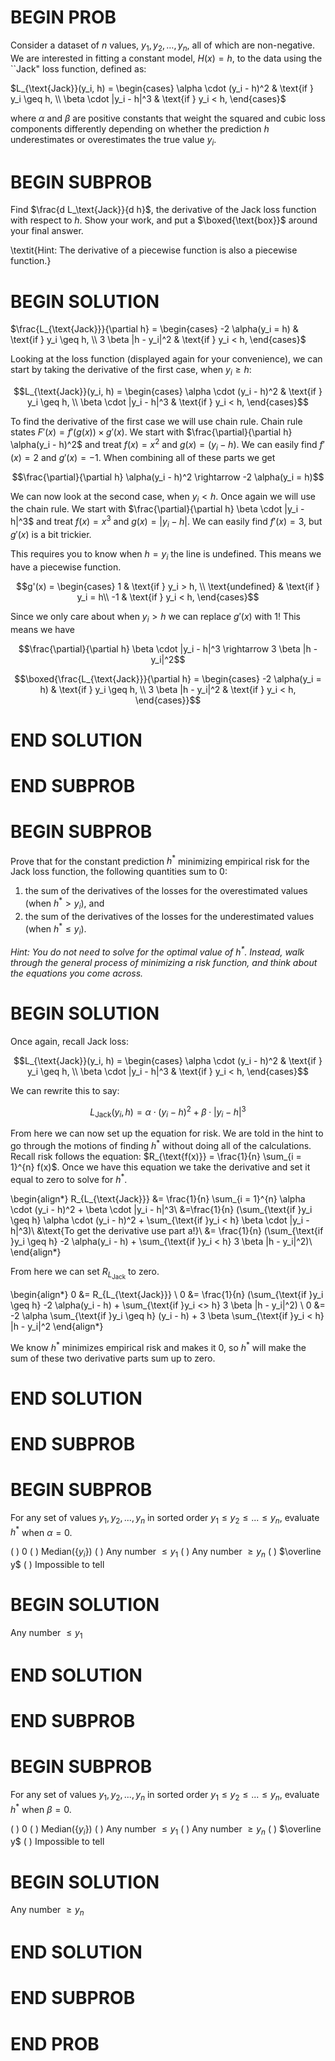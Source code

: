 # BEGIN PROB

Consider a dataset of $n$ values, $y_1, y_2, \dots, y_n$, all of which are non-negative. We are interested in fitting a constant model, $H(x) = h$, to the data using the ``Jack" loss function, defined as:

$L_{\text{Jack}}(y_i, h) =
\begin{cases} 
\alpha \cdot (y_i - h)^2 & \text{if } y_i \geq h, \\
\beta \cdot |y_i - h|^3 & \text{if } y_i < h,
\end{cases}$

where $\alpha$ and $\beta$ are positive constants that weight the squared and cubic loss components differently depending on whether the prediction $h$ underestimates or overestimates the true value $y_i$.

# BEGIN SUBPROB

Find $\frac{d L_\text{Jack}}{d h}$, the derivative of the Jack loss function with respect to $h$. Show your work, and put a $\boxed{\text{box}}$ around your final answer.

\textit{Hint: The derivative of a piecewise function is also a piecewise function.}

# BEGIN SOLUTION

$\frac{L_{\text{Jack}}}{\partial h} =
\begin{cases} 
-2 \alpha(y_i = h) & \text{if } y_i \geq h, \\
3 \beta |h - y_i|^2 & \text{if } y_i < h,
\end{cases}$

Looking at the loss function (displayed again for your convenience), we can start by taking the derivative of the first case, when $y_i \geq h$:

$$L_{\text{Jack}}(y_i, h) =
\begin{cases} 
\alpha \cdot (y_i - h)^2 & \text{if } y_i \geq h, \\
\beta \cdot |y_i - h|^3 & \text{if } y_i < h,
\end{cases}$$

To find the derivative of the first case we will use chain rule. Chain rule states $F'(x) = f'(g(x)) \times g'(x)$. We start with $\frac{\partial}{\partial h} \alpha(y_i - h)^2$ and treat $f(x) = x^2$ and $g(x) = (y_i - h)$. We can easily find $f'(x) = 2$ and $g'(x) = -1$. When combining all of these parts we get

$$\frac{\partial}{\partial h} \alpha(y_i - h)^2 \rightarrow -2 \alpha(y_i = h)$$

We can now look at the second case, when $y_i < h$. Once again we will use the chain rule. We start with $\frac{\partial}{\partial h} \beta \cdot |y_i - h|^3$ and treat $f(x) = x^3$ and $g(x) = |y_i - h|$. We can easily find $f'(x) = 3$, but $g'(x)$ is a bit trickier.

This requires you to know when $h = y_i$ the line is undefined. This means we have a piecewise function.

$$g'(x) = \begin{cases} 
1 & \text{if } y_i > h, \\
\text{undefined} & \text{if } y_i = h\\
-1 & \text{if } y_i < h,
\end{cases}$$

Since we only care about when $y_i > h$ we can replace $g'(x)$ with $1$! This means we have

$$\frac{\partial}{\partial h} \beta \cdot |y_i - h|^3 \rightarrow 3 \beta |h - y_i|^2$$

$$\boxed{\frac{L_{\text{Jack}}}{\partial h} =
\begin{cases} 
-2 \alpha(y_i = h) & \text{if } y_i \geq h, \\
3 \beta |h - y_i|^2 & \text{if } y_i < h,
\end{cases}}$$

# END SOLUTION
    


# END SUBPROB


# BEGIN SUBPROB

Prove that for the constant prediction $h^*$ minimizing empirical risk for the Jack loss function, the following quantities sum to 0:

1) the sum of the derivatives of the losses for the overestimated values (when $h^* > y_i$), and
2) the sum of the derivatives of the losses for the underestimated values (when $h^* \leq y_i$).

_Hint: You do not need to solve for the optimal value of $h^*$. Instead, walk through the general process of minimizing a risk function, and think about the equations you come across._

# BEGIN SOLUTION

Once again, recall Jack loss:

$$L_{\text{Jack}}(y_i, h) =
\begin{cases} 
\alpha \cdot (y_i - h)^2 & \text{if } y_i \geq h, \\
\beta \cdot |y_i - h|^3 & \text{if } y_i < h,
\end{cases}$$

We can rewrite this to say:

$$L_{\text{Jack}}(y_i, h) =
\alpha \cdot (y_i - h)^2 +
\beta \cdot |y_i - h|^3 $$

From here we can now set up the equation for risk. We are told in the hint to go through the motions of finding $h^*$ without doing all of the calculations. Recall risk follows the equation: $R_{\text{f(x)}} = \frac{1}{n} \sum_{i = 1}^{n} f(x)$. Once we have this equation we take the derivative and set it equal to zero to solve for $h^*$.

\begin{align*}
R_{L_{\text{Jack}}} &= \frac{1}{n} \sum_{i = 1}^{n} \alpha \cdot (y_i - h)^2 + \beta \cdot |y_i - h|^3\\
&=\frac{1}{n} (\sum_{\text{if }y_i \geq h} \alpha \cdot (y_i - h)^2 + \sum_{\text{if }y_i < h} \beta \cdot |y_i - h|^3)\\
&\text{To get the derivative use part a!}\\
&= \frac{1}{n} (\sum_{\text{if }y_i \geq h} -2 \alpha(y_i - h) + \sum_{\text{if }y_i < h} 3 \beta |h - y_i|^2)\\
\end{align*}

From here we can set $R_{L_{\text{Jack}}}$ to zero.

\begin{align*}
0 &= R_{L_{\text{Jack}}} \\
0 &= \frac{1}{n} (\sum_{\text{if }y_i \geq h} -2 \alpha(y_i - h) + \sum_{\text{if }y_i <> h} 3 \beta |h - y_i|^2) \\
0 &= -2 \alpha \sum_{\text{if }y_i \geq h} (y_i - h) + 3 \beta \sum_{\text{if }y_i < h} |h - y_i|^2
\end{align*}

We know $h^*$ minimizes empirical risk and makes it 0, so $h^*$ will make the sum of these two derivative parts sum up to zero.


# END SOLUTION



# END SUBPROB

# BEGIN SUBPROB

For any set of values $y_1, y_2, ..., y_n$ in sorted order $y_1 \leq y_2 \leq ... \leq y_n$, evaluate $h^*$ when $\alpha = 0$.

( ) 0
( ) Median({$y_i$})
( ) Any number $\leq y_1$
( ) Any number $\geq y_n$
( ) $\overline y$
( ) Impossible to tell

# BEGIN SOLUTION

Any number $\leq y_1$

# END SOLUTION



# END SUBPROB

# BEGIN SUBPROB

For any set of values $y_1, y_2, ..., y_n$ in sorted order $y_1 \leq y_2 \leq ... \leq y_n$, evaluate $h^*$ when $\beta = 0$.

( ) 0
( ) Median({$y_i$})
( ) Any number $\leq y_1$
( ) Any number $\geq y_n$
( ) $\overline y$
( ) Impossible to tell

# BEGIN SOLUTION

Any number $\geq y_n$

# END SOLUTION



# END SUBPROB
    

# END PROB